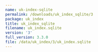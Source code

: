 ```yaml
---
name: uk-index-sqlite
permalink: /downloads/uk_index_sqlite/3
package: uk_index
title: uk_index_sqlite
filename: uk_index.sqlite
version: '3'
full_version: 3.3.0
file: /data/uk_index/3/uk_index.sqlite
---
```

